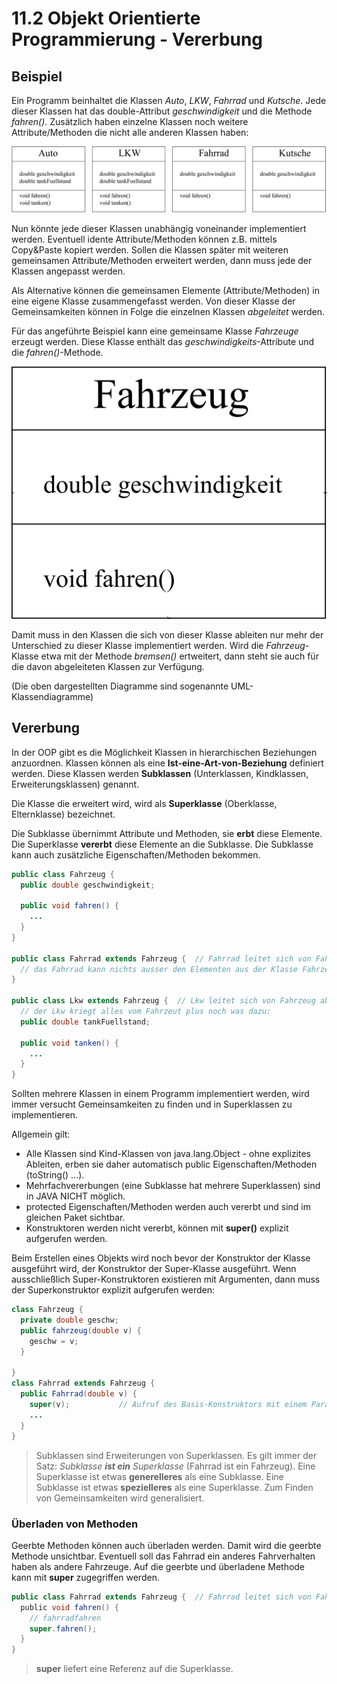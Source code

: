 
11.2 Objekt Orientierte Programmierung - Vererbung
===================

## Beispiel

Ein Programm beinhaltet die Klassen *Auto*, *LKW*, *Fahrrad* und *Kutsche*. Jede dieser Klassen hat das double-Attribut *geschwindigkeit* und die Methode *fahren()*. Zusätzlich haben einzelne Klassen noch weitere Attribute/Methoden die nicht alle anderen Klassen haben:

![07_2_OOP_VererbungBeispiel|1050](bilder/07_2_OOP_VererbungBeispiel.png)

Nun könnte jede dieser Klassen unabhängig voneinander implementiert werden. Eventuell idente Attribute/Methoden können z.B. mittels Copy&Paste kopiert werden. Sollen die Klassen später mit weiteren gemeinsamen Attribute/Methoden erweitert werden, dann muss jede der Klassen angepasst werden.

Als Alternative können die gemeinsamen Elemente (Attribute/Methoden) in eine eigene Klasse zusammengefasst werden. Von dieser Klasse der Gemeinsamkeiten können in Folge die einzelnen Klassen *abgeleitet* werden.

Für das angeführte Beispiel kann eine gemeinsame Klasse *Fahrzeuge* erzeugt werden. Diese Klasse enthält das *geschwindigkeits*-Attribute und die *fahren()*-Methode.

![07_2_OOP_VererbungBeispiel2|550](bilder/07_2_OOP_VererbungBeispiel2.png)

Damit muss in den Klassen die sich von dieser Klasse ableiten nur mehr der Unterschied zu dieser Klasse implementiert werden. Wird die *Fahrzeug*-Klasse etwa mit der Methode *bremsen()* ertweitert, dann steht sie auch für die davon abgeleiteten Klassen zur Verfügung.

(Die oben dargestellten Diagramme sind sogenannte UML-Klassendiagramme)


Vererbung
------------

In der OOP gibt es die Möglichkeit Klassen in hierarchischen Beziehungen anzuordnen. Klassen können als eine **Ist-eine-Art-von-Beziehung** definiert werden. Diese Klassen werden **Subklassen** (Unterklassen, Kindklassen, Erweiterungsklassen) genannt.

Die Klasse die erweitert wird, wird als **Superklasse** (Oberklasse, Elternklasse) bezeichnet.

Die Subklasse übernimmt Attribute und Methoden, sie **erbt** diese Elemente. Die Superklasse **vererbt** diese Elemente an die Subklasse. Die Subklasse kann auch zusätzliche Eigenschaften/Methoden bekommen.

```java
public class Fahrzeug {
  public double geschwindigkeit;
  
  public void fahren() {
    ...
  }
}

public class Fahrrad extends Fahrzeug {  // Fahrrad leitet sich von Fahrzeug ab
  // das Fahrrad kann nichts ausser den Elementen aus der Klasse Fahrzeug
}

public class Lkw extends Fahrzeug {  // Lkw leitet sich von Fahrzeug ab
  // der Lkw kriegt alles vom Fahrzeut plus noch was dazu:
  public double tankFuellstand;
  
  public void tanken() {
    ...
  }
}
```

Sollten mehrere Klassen in einem Programm implementiert werden, wird immer versucht Gemeinsamkeiten zu finden und in Superklassen zu implementieren.

Allgemein gilt:

- Alle Klassen sind Kind-Klassen von java.lang.Object - ohne explizites Ableiten, erben sie daher automatisch public Eigenschaften/Methoden (toString() …).
- Mehrfachvererbungen (eine Subklasse hat mehrere Superklassen) sind in JAVA NICHT möglich.
- protected Eigenschaften/Methoden werden auch vererbt und sind im gleichen Paket sichtbar.
- Konstruktoren werden nicht vererbt, können mit **super()** explizit aufgerufen werden.

Beim Erstellen eines Objekts wird noch bevor der Konstruktor der Klasse ausgeführt wird, der Konstruktor der Super-Klasse ausgeführt. Wenn ausschließlich Super-Konstruktoren existieren mit Argumenten, dann muss der Superkonstruktor explizit aufgerufen werden:

```java
class Fahrzeug {
  private double geschw;
  public fahrzeug(double v) {
    geschw = v;
  }
  
}
class Fahrrad extends Fahrzeug {
  public Fahrrad(double v) {
    super(v);			// Aufruf des Basis-Konstruktors mit einem Parameter
    ...
  }
}
```

>Subklassen sind Erweiterungen von Superklassen. Es gilt immer der Satz: *Subklasse __ist ein__ Superklasse* (Fahrrad ist ein Fahrzeug). Eine Superklasse ist etwas **generelleres** als eine Subklasse. Eine Subklasse ist etwas **spezielleres** als eine Superklasse. Zum Finden von Gemeinsamkeiten wird generalisiert.

### Überladen von Methoden

Geerbte Methoden können auch überladen werden. Damit wird die geerbte Methode unsichtbar. Eventuell soll das Fahrrad ein anderes Fahrverhalten haben als andere Fahrzeuge. Auf die geerbte und überladene Methode kann mit **super** zugegriffen werden.

```java
public class Fahrrad extends Fahrzeug {  // Fahrrad leitet sich von Fahrzeug ab
  public void fahren() {
    // fahrradfahren
    super.fahren();
  }
}
```

> **super** liefert eine Referenz auf die Superklasse.

